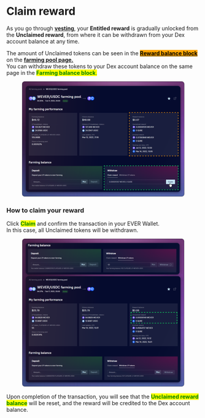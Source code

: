 # Claim reward

As you go through [**vesting**](../../concepts/vesting.md), your **Entitled reward** is gradually unlocked from the **Unclaimed reward**, from where it can be withdrawn from your Dex account balance at any time.

The amount of Unclaimed tokens can be seen in the [<mark style="background-color:orange;">**Reward balance block**</mark>](../interface/farm-page-user/farming-perfomance-and-balances.md) on the [**farming pool page.**](../interface/farm-page-user/)\
You can withdraw these tokens to your Dex account balance on the same page in the <mark style="color:green;">**Farming balance block**</mark><mark style="color:green;">.</mark>

<figure><img src="../../../../.gitbook/assets/image (45).png" alt=""><figcaption></figcaption></figure>

### How to claim your reward

Сlick <mark style="color:green;">**Claim**</mark> and confirm the transaction in your EVER Wallet.\
In this case, all Unclaimed tokens will be withdrawn.

<figure><img src="../../../../.gitbook/assets/image (88).png" alt=""><figcaption></figcaption></figure>

Upon completion of the transaction, you will see that the <mark style="color:green;">**Unclaimed reward balance**</mark> will be reset, and the reward will be credited to the Dex account balance.
